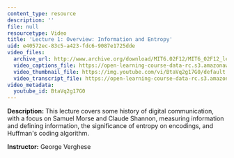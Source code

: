 ```yaml
---
content_type: resource
description: ''
file: null
resourcetype: Video
title: 'Lecture 1: Overview: Information and Entropy'
uid: e40572ec-83c5-a423-fdc6-9087e1725dde
video_files:
  archive_url: http://www.archive.org/download/MIT6.02F12/MIT6_02F12_lec01_300k.mp4
  video_captions_file: https://open-learning-course-data-rc.s3.amazonaws.com/6-02-introduction-to-eecs-ii-digital-communication-systems-fall-2012/a02bdcd60ab3505b89f516594ed777ae_BtaVq2g17G0.vtt
  video_thumbnail_file: https://img.youtube.com/vi/BtaVq2g17G0/default.jpg
  video_transcript_file: https://open-learning-course-data-rc.s3.amazonaws.com/6-02-introduction-to-eecs-ii-digital-communication-systems-fall-2012/e3aafb9534ab3b0e1731165f823004de_BtaVq2g17G0.pdf
video_metadata:
  youtube_id: BtaVq2g17G0
---
```


**Description:** This lecture covers some history of digital communication, with a focus on Samuel Morse and Claude Shannon, measuring information and defining information, the significance of entropy on encodings, and Huffman's coding algorithm.

**Instructor:** George Verghese